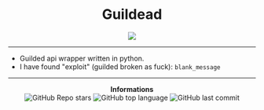 <h1 align="center">Guildead</h1>

<p align='center'>
    <img src='https://media.discordapp.net/attachments/933087958288986123/934243026958692362/1200x600wa.png'>
</p>

-----

- Guilded api wrapper written in python.
- I have found "exploit" (guilded broken as fuck): `blank_message`

-----

<p align="center"> 
    <b>Informations</b><br>
    <img alt="GitHub Repo stars" src="https://img.shields.io/github/stars/Its-Vichy/Guildead?style=social">
    <img alt="GitHub top language" src="https://img.shields.io/github/languages/top/Its-Vichy/Guildead">
    <img alt="GitHub last commit" src="https://img.shields.io/github/last-commit/Its-Vichy/Guildead">
</p>
